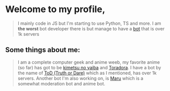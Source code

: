 # Welcome to my profile, 

> I mainly code in JS but I'm starting to use Python, TS and more. I am **the worst** bot developer there is but manage to have a [bot](https://top.gg/bot/752306970467237970) that is over 1k servers

## Some things about me: 

> I am a complete computer geek and anime weeb, my favorite anime (so far) has got to be [kimetsu no yaiba](https://kitsu.io/anime/kimetsu-no-yaiba) and [Toradora](https://kitsu.io/anime/toradora). I have a bot by the name of [ToD (Truth or Dare)](https://top.gg/bot/752306970467237970) which as I mentioned, has over 1k servers. Another bot I'm also working on, is [Maru](https://top.gg/bot/820526612713177108) which is a somewhat moderation bot and anime bot. 


